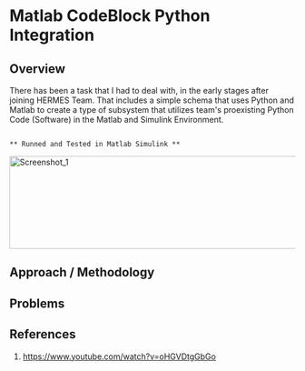 # Matlab CodeBlock Python Integration

## Overview

There has been a task that I had to deal with, in the early stages after joining HERMES Team. 
That includes a simple schema that uses Python and Matlab to create a type of subsystem that utilizes team's proexisting Python Code (Software) in the Matlab and Simulink Environment.

                                                                                   ** Runned and Tested in Matlab Simulink **

<img width="636" height="163" alt="Screenshot_1" src="https://github.com/user-attachments/assets/562bc987-8c12-4690-b172-f3bdc9c52983" />


## Approach / Methodology



## Problems 


## References

  1. https://www.youtube.com/watch?v=oHGVDtgGbGo
  

